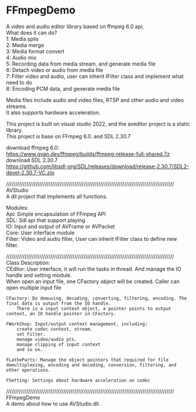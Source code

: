 # FFmpegDemo
A video and audio editor library based on ffmpeg 6.0 api;  
What does it can do?  
    1: Media splis  
    2: Media merge  
    3: Media format convert  
    4: Audio mix  
    5: Recording data from media stream, and generate media file  
    6: Detach video or audio from media file  
    7: Filter video and audio, user can inherit IFilter class and implement what need to do  
    8: Encoding PCM data, and generate media file  

Media files include audio and video files, RTSP and other audio and video streams.  
It also supports hardware acceleration.  

This project is built on visual studio 2022, and the aveditor project is a static library.  
This project is base on FFmpeg 6.0. and SDL 2.30.7  

download ffmpeg 6.0:  
    https://www.gyan.dev/ffmpeg/builds/ffmpeg-release-full-shared.7z  
download SDL 2.30.7  
    https://github.com/libsdl-org/SDL/releases/download/release-2.30.7/SDL2-devel-2.30.7-VC.zip  

///////////////////////////////////////////////////////////////////////////////////////////  
AVStudio  
    A dll project that implements all functions.
 
Modules:  
    Api: Simple encapsulation of FFmpeg API  
    SDL: Sdl api that support playing  
    IO: Input and output of AVFrame or AVPacket  
    Core: User interface module  
    Filter: Video and audio filter, User can inherit IFilter class to define new filter.  

///////////////////////////////////////////////////////////////////////////////////////////  
Class Description:  
    CEditor: User interface, it will run the tasks in thread. And manage the IO handle and setting module.  
        When open an input file, one CFactory object will be created. Caller can open multiple input file   

    CFactory: Do demuxing, decoding, converting, filtering, encoding. The final data is output from the IO handle.  
        There is a input context object, a pointer points to output context, an IO handle pointer in CFactory.  

    FWorkShop: Input/output context management, including:  
        create codec context, stream.  
        set Filter.   
        manage video/audio pts.  
        manage clipping of input context  
        and so on.  

    FLatheParts: Manage the object pointers that required for file demultiplexing, encoding and decoding, conversion, filtering, and other operations.  

    FSetting: Settings about hardware acceleration on codec  

///////////////////////////////////////////////////////////////////////////////////////////  
FFmpegDemo  
    A demo about how to use AVStudio.dll.  
